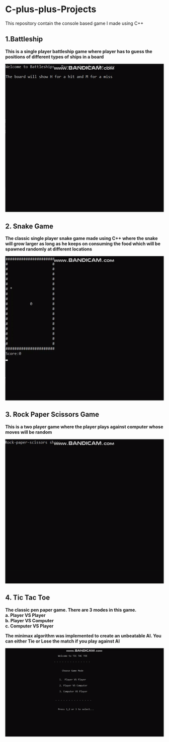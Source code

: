 # C-plus-plus-Projects
This repository contain the console based game I made using C++

<h2>1.Battleship</h2> 
<b>This is a single player battleship game where player has to guess the positions of different types of ships in a board</b> <br/>

![Battleship Output](Outputs/battleship.gif)

<h2> 2. Snake Game</h2>
<b>The classic single player snake game made using C++ where the snake will grow larger as long as he keeps on consuming the food which will be spawned randomly at different locations</b> <br/>


![Snake Game Output](Outputs/snakegame.gif)

<h2>3. Rock Paper Scissors Game</h2>
<b>This is a two player game where the player plays against computer whose moves will be random</b> <br/>


![Rock-Paper-Scissors Output](Outputs/rps.gif)

<h2>4. Tic Tac Toe</h2>
<b>The classic pen paper game. There are 3 modes in this game.</b> <br/>
<b>a. Player VS Player</b> <br/>
<b>b. Player VS Computer</b> <br/>
<b>c. Computer VS Player</b> <br/>

<b>The minimax algorithm was implemented to create an unbeatable AI. You can either Tie or Lose the match if you play against AI</b> <br/>


![Tic Tac Toe Output](Outputs/tictactoe.gif)
